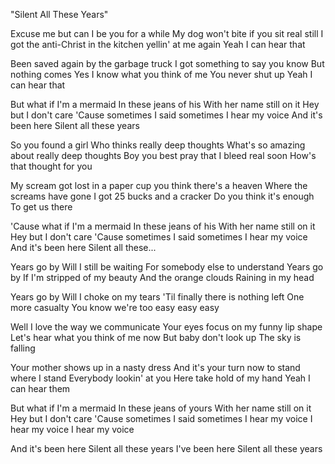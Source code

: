 "Silent All These Years"

Excuse me but can I be you for a while
My dog won't bite if you sit real still
I got the anti-Christ in the kitchen yellin' at me again
Yeah I can hear that

Been saved again by the garbage truck
I got something to say you know
But nothing comes
Yes I know what you think of me
You never shut up
Yeah I can hear that

But what if I'm a mermaid
In these jeans of his
With her name still on it
Hey but I don't care
'Cause sometimes
I said sometimes
I hear my voice
And it's been here
Silent all these years

So you found a girl
Who thinks really deep thoughts
What's so amazing about really deep thoughts
Boy you best pray that I bleed real soon
How's that thought for you

My scream got lost in a paper cup
you think there's a heaven
Where the screams have gone
I got 25 bucks and a cracker
Do you think it's enough
To get us there

'Cause what if I'm a mermaid
In these jeans of his
With her name still on it
Hey but I don't care
'Cause sometimes
I said sometimes
I hear my voice
And it's been here
Silent all these...

Years go by
Will I still be waiting
For somebody else to understand
Years go by
If I'm stripped of my beauty
And the orange clouds
Raining in my head

Years go by
Will I choke on my tears
'Til finally there is nothing left
One more casualty
You know we're too easy easy easy



Well I love the way we communicate
Your eyes focus on my funny lip shape
Let's hear what you think of me now
But baby don't look up
The sky is falling

Your mother shows up in a nasty dress
And it's your turn now to stand where I stand
Everybody lookin' at you
Here take hold of my hand
Yeah I can hear them

But what if I'm a mermaid
In these jeans of yours
With her name still on it
Hey but I don't care
'Cause sometimes
I said sometimes
I hear my voice
I hear my voice
I hear my voice

And it's been here
Silent all these years
I've been here
Silent all these years